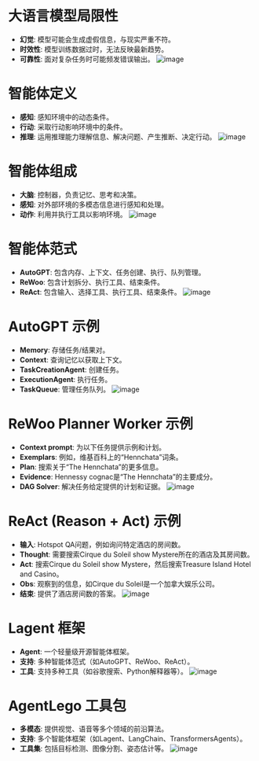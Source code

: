 # 大语言模型局限性
- **幻觉**: 模型可能会生成虚假信息，与现实严重不符。
- **时效性**: 模型训练数据过时，无法反映最新趋势。
- **可靠性**: 面对复杂任务时可能频发错误输出。
![image](https://github.com/Anooyman/AgentHelper/blob/main/Basic_Knowledge_InternLM/img/agent01.png)

# 智能体定义
- **感知**: 感知环境中的动态条件。
- **行动**: 采取行动影响环境中的条件。
- **推理**: 运用推理能力理解信息、解决问题、产生推断、决定行动。
![image](https://github.com/Anooyman/AgentHelper/blob/main/Basic_Knowledge_InternLM/img/agent02.png)

# 智能体组成
- **大脑**: 控制器，负责记忆、思考和决策。
- **感知**: 对外部环境的多模态信息进行感知和处理。
- **动作**: 利用并执行工具以影响环境。
![image](https://github.com/Anooyman/AgentHelper/blob/main/Basic_Knowledge_InternLM/img/agent03.png)

# 智能体范式
- **AutoGPT**: 包含内存、上下文、任务创建、执行、队列管理。
- **ReWoo**: 包含计划拆分、执行工具、结束条件。
- **ReAct**: 包含输入、选择工具、执行工具、结束条件。
![image](https://github.com/Anooyman/AgentHelper/blob/main/Basic_Knowledge_InternLM/img/agent04.png)


# AutoGPT 示例
- **Memory**: 存储任务/结果对。
- **Context**: 查询记忆以获取上下文。
- **TaskCreationAgent**: 创建任务。
- **ExecutionAgent**: 执行任务。
- **TaskQueue**: 管理任务队列。
![image](https://github.com/Anooyman/AgentHelper/blob/main/Basic_Knowledge_InternLM/img/agent05.png)

# ReWoo Planner Worker 示例
- **Context prompt**: 为以下任务提供示例和计划。
- **Exemplars**: 例如，维基百科上的“Hennchata”词条。
- **Plan**: 搜索关于“The Hennchata”的更多信息。
- **Evidence**: Hennessy cognac是“The Hennchata”的主要成分。
- **DAG Solver**: 解决任务给定提供的计划和证据。
![image](https://github.com/Anooyman/AgentHelper/blob/main/Basic_Knowledge_InternLM/img/agent06.png)

# ReAct (Reason + Act) 示例
- **输入**: Hotspot QA问题，例如询问特定酒店的房间数。
- **Thought**: 需要搜索Cirque du Soleil show Mystere所在的酒店及其房间数。
- **Act**: 搜索Cirque du Soleil show Mystere，然后搜索Treasure Island Hotel and Casino。
- **Obs**: 观察到的信息，如Cirque du Soleil是一个加拿大娱乐公司。
- **结束**: 提供了酒店房间数的答案。
![image](https://github.com/Anooyman/AgentHelper/blob/main/Basic_Knowledge_InternLM/img/agent07.png)

# Lagent 框架
- **Agent**: 一个轻量级开源智能体框架。
- **支持**: 多种智能体范式（如AutoGPT、ReWoo、ReAct）。
- **工具**: 支持多种工具（如谷歌搜索、Python解释器等）。
![image](https://github.com/Anooyman/AgentHelper/blob/main/Basic_Knowledge_InternLM/img/agent08.png)

# AgentLego 工具包
- **多模态**: 提供视觉、语音等多个领域的前沿算法。
- **支持**: 多个智能体框架（如Lagent、LangChain、TransformersAgents）。
- **工具集**: 包括目标检测、图像分割、姿态估计等。
![image](https://github.com/Anooyman/AgentHelper/blob/main/Basic_Knowledge_InternLM/img/agent09.png)
